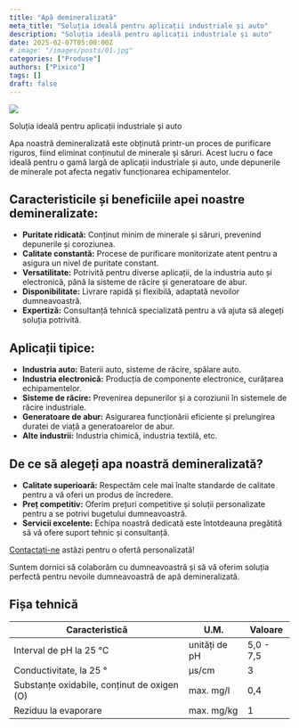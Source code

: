 ```yaml
---
title: "Apă demineralizată"
meta_title: "Soluția ideală pentru aplicații industriale și auto"
description: "Soluția ideală pentru aplicații industriale și auto"
date: 2025-02-07T05:00:00Z
# image: "/images/posts/01.jpg"
categories: ["Produse"]
authors: ["Pixico"]
tags: []
draft: false
---
```


<!-- 
Gemini prompt : scrie o descriere pentru apa demineralizata, tine cont de faptul ca audienta o sa fie business-uri care probabil stiu cu ce se mananca dar scopul e sa se indexeze bine site-ul 
 -->

<div class="flex flex-col sm:flex-row items-center mb-4">
  <img src="/images/apa_demineralizata.webp" class="w-full sm:w-1/3 mb-4 sm:mb-0 sm:mr-4">
  <p class="font-bold text-center sm:text-left">
    Soluția ideală pentru aplicații industriale și auto
  </p>
</div>

Apa noastră demineralizată este obținută printr-un proces de purificare riguros, fiind eliminat conținutul de minerale și săruri. Acest lucru o face ideală pentru o gamă largă de aplicații industriale și auto, unde depunerile de minerale pot afecta negativ funcționarea echipamentelor.

## Caracteristicile și beneficiile apei noastre demineralizate:

- **Puritate ridicată:** Conținut minim de minerale și săruri, prevenind depunerile și coroziunea.
- **Calitate constantă:** Procese de purificare monitorizate atent pentru a asigura un nivel de puritate constant.
- **Versatilitate:** Potrivită pentru diverse aplicații, de la industria auto și electronică, până la sisteme de răcire și generatoare de abur.
- **Disponibilitate:** Livrare rapidă și flexibilă, adaptată nevoilor dumneavoastră.
- **Expertiză:** Consultanță tehnică specializată pentru a vă ajuta să alegeți soluția potrivită.

## Aplicații tipice:

- **Industria auto:** Baterii auto, sisteme de răcire, spălare auto.
- **Industria electronică:** Producția de componente electronice, curățarea echipamentelor.
- **Sisteme de răcire:** Prevenirea depunerilor și a coroziunii în sistemele de răcire industriale.
- **Generatoare de abur:** Asigurarea funcționării eficiente și prelungirea duratei de viață a generatoarelor de abur.
- **Alte industrii:** Industria chimică, industria textilă, etc.

## De ce să alegeți apa noastră demineralizată?

- **Calitate superioară:** Respectăm cele mai înalte standarde de calitate pentru a vă oferi un produs de încredere.
- **Preț competitiv:** Oferim prețuri competitive și soluții personalizate pentru a se potrivi bugetului dumneavoastră.
- **Servicii excelente:** Echipa noastră dedicată este întotdeauna pregătită să vă ofere suport tehnic și consultanță.

[Contactați-ne][contact] astăzi pentru o ofertă personalizată!

[contact]: /contact 

Suntem dornici să colaborăm cu dumneavoastră și să vă oferim soluția perfectă pentru nevoile dumneavoastră de apă demineralizată.

## Fișa tehnică

| Caracteristică                              | U.M.   | Valoare     |
| ------------------------------------------- | ------ | ----------- |
| Interval de pH la 25 °C                     | unități de pH | 5,0 - 7,5 |
| Conductivitate, la 25 °                     | µs/cm  | 3           |
| Substanțe oxidabile, conținut de oxigen (O) | max. mg/l | 0,4       |
| Reziduu la evaporare                        | max. mg/kg | 1         |